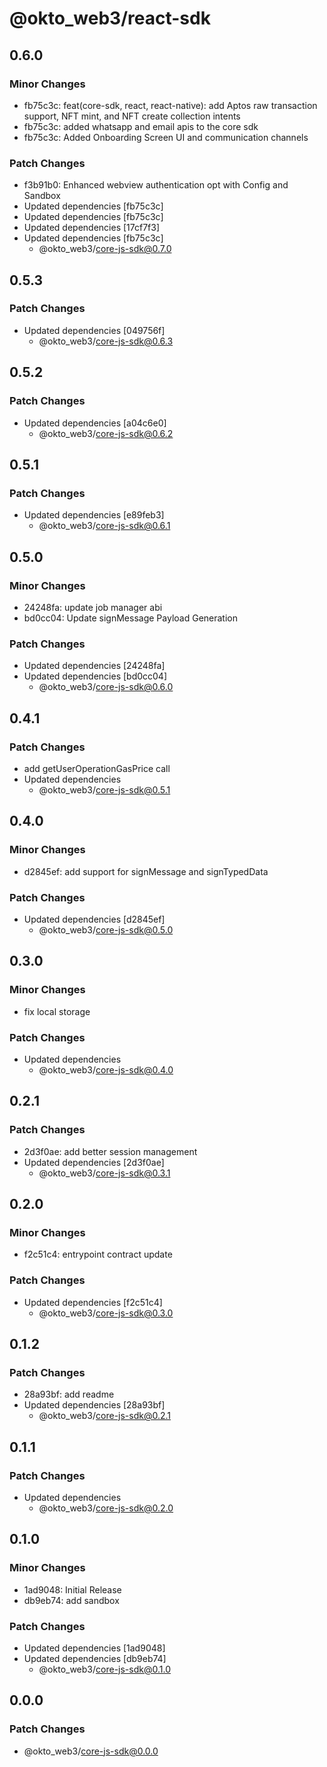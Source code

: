 # @okto_web3/react-sdk

## 0.6.0

### Minor Changes

- fb75c3c: feat(core-sdk, react, react-native): add Aptos raw transaction support, NFT mint, and NFT create collection intents
- fb75c3c: added whatsapp and email apis to the core sdk
- fb75c3c: Added Onboarding Screen UI and communication channels

### Patch Changes

- f3b91b0: Enhanced webview authentication opt with Config and Sandbox
- Updated dependencies [fb75c3c]
- Updated dependencies [fb75c3c]
- Updated dependencies [17cf7f3]
- Updated dependencies [fb75c3c]
  - @okto_web3/core-js-sdk@0.7.0

## 0.5.3

### Patch Changes

- Updated dependencies [049756f]
  - @okto_web3/core-js-sdk@0.6.3

## 0.5.2

### Patch Changes

- Updated dependencies [a04c6e0]
  - @okto_web3/core-js-sdk@0.6.2

## 0.5.1

### Patch Changes

- Updated dependencies [e89feb3]
  - @okto_web3/core-js-sdk@0.6.1

## 0.5.0

### Minor Changes

- 24248fa: update job manager abi
- bd0cc04: Update signMessage Payload Generation

### Patch Changes

- Updated dependencies [24248fa]
- Updated dependencies [bd0cc04]
  - @okto_web3/core-js-sdk@0.6.0

## 0.4.1

### Patch Changes

- add getUserOperationGasPrice call
- Updated dependencies
  - @okto_web3/core-js-sdk@0.5.1

## 0.4.0

### Minor Changes

- d2845ef: add support for signMessage and signTypedData

### Patch Changes

- Updated dependencies [d2845ef]
  - @okto_web3/core-js-sdk@0.5.0

## 0.3.0

### Minor Changes

- fix local storage

### Patch Changes

- Updated dependencies
  - @okto_web3/core-js-sdk@0.4.0

## 0.2.1

### Patch Changes

- 2d3f0ae: add better session management
- Updated dependencies [2d3f0ae]
  - @okto_web3/core-js-sdk@0.3.1

## 0.2.0

### Minor Changes

- f2c51c4: entrypoint contract update

### Patch Changes

- Updated dependencies [f2c51c4]
  - @okto_web3/core-js-sdk@0.3.0

## 0.1.2

### Patch Changes

- 28a93bf: add readme
- Updated dependencies [28a93bf]
  - @okto_web3/core-js-sdk@0.2.1

## 0.1.1

### Patch Changes

- Updated dependencies
  - @okto_web3/core-js-sdk@0.2.0

## 0.1.0

### Minor Changes

- 1ad9048: Initial Release
- db9eb74: add sandbox

### Patch Changes

- Updated dependencies [1ad9048]
- Updated dependencies [db9eb74]
  - @okto_web3/core-js-sdk@0.1.0

## 0.0.0

### Patch Changes

- @okto_web3/core-js-sdk@0.0.0
